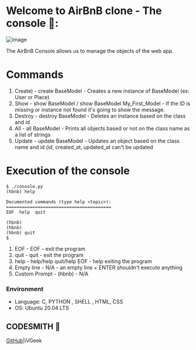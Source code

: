 # Welcome to AirBnB clone - The console 🏡:
![image](https://github.com/iVGeek/AirBnB_clone/blob/master/screenshot.png)

The AirBnB Console allows us to manage the objects of the web app.

# Commands 
1. Create) - create BaseModel - Creates a new instance of BaseModel (ex: User or Place)
2. Show - show BaseModel / show BaseModel My_First_Model - If the ID is missing or instance not found it's going to show the message.
3. Destroy - destroy BaseModel - Deletes an instance based on the class and id
4. All - all BaseModel - Prints all objects based or not on the class name as a list of strings
5. Update - update BaseModel - Updates an object based on the class name and id (id, created_at, updated_at can't be updated

# Execution of the console
```
$ ./console.py
(hbnb) help

Documented commands (type help <topic>):
========================================
EOF  help  quit

(hbnb) 
(hbnb) 
(hbnb) quit
$

```

1. EOF - EOF - exit the program
2. quit - quit - exit the program
3. help - help/help quit/help EOF - help exiting the program
4. Empty line - N/A - an empty line + ENTER shouldn't execute anything
5. Custom Prompt - (hbnb) - N/A

### Environment
* Language: C, PYTHON , SHELL , HTML, CSS
* OS: Ubuntu 20.04 LTS

## CODESMITH 🦊

[GitHub](https://github.com/iVGeek)|iVGeek



